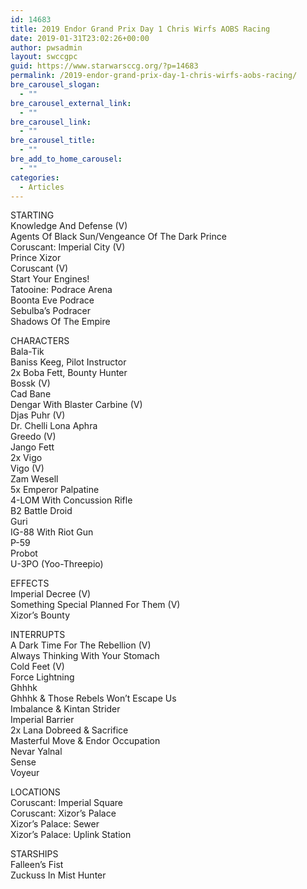 ```yaml
---
id: 14683
title: 2019 Endor Grand Prix Day 1 Chris Wirfs AOBS Racing
date: 2019-01-31T23:02:26+00:00
author: pwsadmin
layout: swccgpc
guid: https://www.starwarsccg.org/?p=14683
permalink: /2019-endor-grand-prix-day-1-chris-wirfs-aobs-racing/
bre_carousel_slogan:
  - ""
bre_carousel_external_link:
  - ""
bre_carousel_link:
  - ""
bre_carousel_title:
  - ""
bre_add_to_home_carousel:
  - ""
categories:
  - Articles
---
```

  


STARTING  
Knowledge And Defense (V)  
Agents Of Black Sun/Vengeance Of The Dark Prince  
Coruscant: Imperial City (V)  
Prince Xizor  
Coruscant (V)  
Start Your Engines!  
Tatooine: Podrace Arena  
Boonta Eve Podrace  
Sebulba&#8217;s Podracer  
Shadows Of The Empire

CHARACTERS  
Bala-Tik  
Baniss Keeg, Pilot Instructor  
2x Boba Fett, Bounty Hunter  
Bossk (V)  
Cad Bane  
Dengar With Blaster Carbine (V)  
Djas Puhr (V)  
Dr. Chelli Lona Aphra  
Greedo (V)  
Jango Fett  
2x Vigo  
Vigo (V)  
Zam Wesell  
5x Emperor Palpatine  
4-LOM With Concussion Rifle  
B2 Battle Droid  
Guri  
IG-88 With Riot Gun  
P-59  
Probot  
U-3PO (Yoo-Threepio)

EFFECTS  
Imperial Decree (V)  
Something Special Planned For Them (V)  
Xizor&#8217;s Bounty

INTERRUPTS  
A Dark Time For The Rebellion (V)  
Always Thinking With Your Stomach  
Cold Feet (V)  
Force Lightning  
Ghhhk  
Ghhhk & Those Rebels Won&#8217;t Escape Us  
Imbalance & Kintan Strider  
Imperial Barrier  
2x Lana Dobreed & Sacrifice  
Masterful Move & Endor Occupation  
Nevar Yalnal  
Sense  
Voyeur

LOCATIONS  
Coruscant: Imperial Square  
Coruscant: Xizor&#8217;s Palace  
Xizor&#8217;s Palace: Sewer  
Xizor&#8217;s Palace: Uplink Station

STARSHIPS  
Falleen&#8217;s Fist  
Zuckuss In Mist Hunter